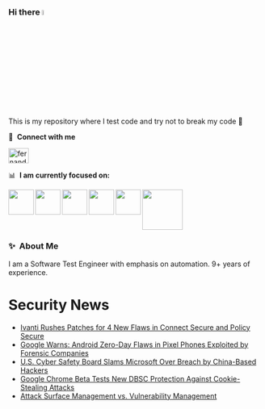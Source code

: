 ### Hi there <a href="https://www.gautamkrishnar.com/"><img src="https://media.giphy.com/media/hvRJCLFzcasrR4ia7z/giphy.gif" width="5%"></a>
This is my repository where I test code and try not to break my code :rofl:

🔗 &nbsp;**Connect with me**
<p align="left">
<a href="https://linkedin.com/in/fernandorlcruz" target="blank"><img align="center" src="https://raw.githubusercontent.com/rahuldkjain/github-profile-readme-generator/master/src/images/icons/Social/linked-in-alt.svg" alt="fernando cruz" height="30" width="40" /></a>
  
📊 &nbsp;**I am currently focused on:**

<img align="left" width='50' height='50' src="https://cdn.jsdelivr.net/gh/devicons/devicon/icons/python/python-original-wordmark.svg" />
<img align="left" width='50' height='50' src="https://cdn.jsdelivr.net/gh/devicons/devicon/icons/csharp/csharp-original.svg" />
<img align="left" width='50' height='50' src="https://cdn.jsdelivr.net/gh/devicons/devicon/icons/jenkins/jenkins-original.svg" />
<img align="left" width='50' height='50' src="https://specflow.org/wp-content/uploads/2021/05/SpecFlow-Icon.png" />
<img align="left" width='50' height='50' src="https://www.svgrepo.com/show/306098/githubactions.svg" />
<img width='80' height='80' src="https://cdn2.vectorstock.com/i/1000x1000/64/81/security-testing-concept-icon-safety-audit-key-vector-29166481.jpg" />
          
          
  
### ✨&nbsp; About Me

I am a Software Test Engineer with emphasis on automation. 9+ years of experience.

# Security News
<!-- BLOG-POST-LIST:START -->
- [Ivanti Rushes Patches for 4 New Flaws in Connect Secure and Policy Secure](https://thehackernews.com/2024/04/ivanti-rushes-patches-for-4-new-flaw-in.html)
- [Google Warns: Android Zero-Day Flaws in Pixel Phones Exploited by Forensic Companies](https://thehackernews.com/2024/04/google-warns-android-zero-day-flaws-in.html)
- [U.S. Cyber Safety Board Slams Microsoft Over Breach by China-Based Hackers](https://thehackernews.com/2024/04/us-cyber-safety-board-slams-microsoft.html)
- [Google Chrome Beta Tests New DBSC Protection Against Cookie-Stealing Attacks](https://thehackernews.com/2024/04/google-chrome-beta-tests-new-dbsc.html)
- [Attack Surface Management vs. Vulnerability Management](https://thehackernews.com/2024/04/attack-surface-management-vs.html)
<!-- BLOG-POST-LIST:END -->
